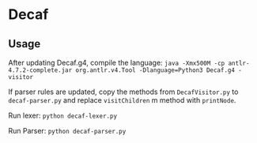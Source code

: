 # Decaf
 
## Usage
After updating Decaf.g4, compile the language:
`java -Xmx500M -cp antlr-4.7.2-complete.jar org.antlr.v4.Tool -Dlanguage=Python3 Decaf.g4 -visitor`

If parser rules are updated, copy the methods from `DecafVisitor.py` to `decaf-parser.py` and replace `visitChildren` m
method with `printNode`.

Run lexer:  `python decaf-lexer.py`

Run Parser: `python decaf-parser.py`

